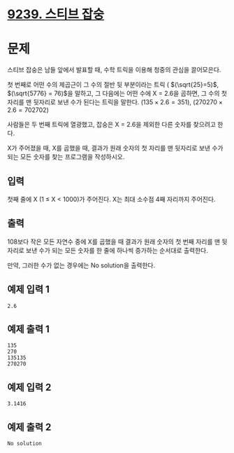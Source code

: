 # [9239. 스티브 잡숭](https://www.acmicpc.net/problem/9239)

# 문제

스티브 잡숭은 남들 앞에서 발표할 때, 수학 트릭을 이용해 청중의 관심을 끌어모은다.

첫 번째로 어떤 수의 제곱근이 그 수의 절반 뒷 부분이라는 트릭 (
$(\sqrt{25}=5)$, 
$(\sqrt{5776} = 76)$을 말하고, 그 다음에는 어떤 수에 X = 2.6을 곱하면, 그 수의 첫 자리를 맨 뒷자리로 보낸 수가 된다는 트릭을 말한다. 
$(135 \times 2.6 = 351)$, 
$(270270 \times 2.6 = 702702)$

사람들은 두 번째 트릭에 열광했고, 잡숭은 X = 2.6을 제외한 다른 숫자를 찾으려고 한다.

X가 주어졌을 때, X를 곱했을 때, 결과가 원래 숫자의 첫 자리를 맨 뒷자리로 보낸 수가 되는 모든 숫자를 찾는 프로그램을 작성하시오.

## 입력

첫째 줄에 X (1 ≤ X < 1000)가 주어진다. X는 최대 소수점 4째 자리까지 주어진다.

## 출력

108보다 작은 모든 자연수 중에 X를 곱했을 때 결과가 원래 숫자의 첫 번째 자리를 맨 뒷자리로 보낸 수가 되는 모든 숫자를 한 줄에 하나씩 증가하는 순서대로 출력한다.

만약, 그러한 수가 없는 경우에는 No solution을 출력한다.

## 예제 입력 1 

```
2.6
```

## 예제 출력 1 

```
135
270
135135
270270
```

## 예제 입력 2 

```
3.1416
```

## 예제 출력 2 

```
No solution
```